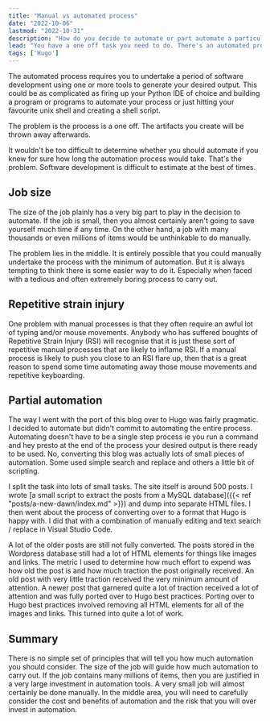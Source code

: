```yaml
---
title: "Manual vs automated process"
date: "2022-10-06"
lastmod: "2022-10-31"
description: "How do you decide to automate or part automate a particular process."
lead: "You have a one off task you need to do. There's an automated process you can build to achieve the end result or you could do the process manually. How do you decide which route to go down?"
tags: ['Hugo']
---
```


<!--more-->

The automated process requires you to undertake a period of software development using one or more tools to generate your desired output. This could be as complicated as firing up your Python IDE of choice and building a program or programs to automate your process or just hitting your favourite unix shell and creating a shell script.

The problem is the process is a one off. The artifacts you create will be thrown away afterwards.

It wouldn't be too difficult to determine whether you should automate if you knew for sure how long the automation process would take. That's the problem. Software development is difficult to estimate at the best of times.

## Job size

The size of the job plainly has a very big part to play in the decision to automate. If the job is small, then you almost certainly aren't going to save yourself much time if any time. On the other hand, a job with many thousands or even millions of items would be unthinkable to do manually.

The problem lies in the middle. It is entirely possible that you could manually undertake the process with the minimum of automation. But it is always tempting to think there is some easier way to do it. Especially when faced with a tedious and often extremely boring process to carry out.

## Repetitive strain injury

One problem with manual processes is that they often require an awful lot of typing and/or mouse movements. Anybody who has suffered boughts of Repetitive Strain Injury (RSI) will recognise that it is just these sort of repetitive manual processes that are likely to inflame RSI. If a manual process is likely to push you close to an RSI flare up, then that is a great reason to spend some time automating away those mouse movements and repetitive keyboarding.

## Partial automation

The way I went with the port of this blog over to Hugo was fairly pragmatic. I decided to automate but didn't commit to automating the entire process. Automating doesn't have to be a single step process ie you run a command and hey presto at the end of the process your desired output is there ready to be used. No, converting this blog was actually lots of small pieces of automation. Some used simple search and replace and others a little bit of scripting.

I split the task into lots of small tasks. The site itself is around 500 posts. I wrote [a small script to extract the posts from a MySQL database]({{< ref "posts/a-new-dawn/index.md" >}}) and dump into separate HTML files. I then went about the process of converting over to a format that Hugo is happy with. I did that with a combination of manually editing and text search / replace in Visual Studio Code.

A lot of the older posts are still not fully converted. The posts stored in the Wordpress database still had a lot of HTML elements for things like images and links. The metric I used to determine how much effort to expend was how old the post is and how much traction the post originally received. An old post with very little traction received the very minimum amount of attention. A newer post that garnered quite a lot of traction received a lot of attention and was fully ported over to Hugo best practices. Porting over to Hugo best practices involved removing all HTML elements for all of the images and links. This turned into quite a lot of work.

## Summary

There is no simple set of principles that will tell you how much automation you should consider. The size of the job will guide how much automation to carry out. If the job contains many millions of items, then you are justified in a very large investment in automation tools. A very small job will almost certainly be done manually. In the middle area, you will need to carefully consider the cost and benefits of automation and the risk that you will over invest in automation.
